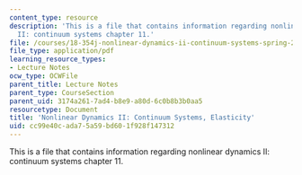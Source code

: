 ```yaml
---
content_type: resource
description: 'This is a file that contains information regarding nonlinear dynamics
  II: continuum systems chapter 11.'
file: /courses/18-354j-nonlinear-dynamics-ii-continuum-systems-spring-2015/cc99e40cada75a59bd601f928f147312_MIT18_354JS15_Ch11.pdf
file_type: application/pdf
learning_resource_types:
- Lecture Notes
ocw_type: OCWFile
parent_title: Lecture Notes
parent_type: CourseSection
parent_uid: 3174a261-7ad4-b8e9-a80d-6c0b8b3b0aa5
resourcetype: Document
title: 'Nonlinear Dynamics II: Continuum Systems, Elasticity'
uid: cc99e40c-ada7-5a59-bd60-1f928f147312
---
```

This is a file that contains information regarding nonlinear dynamics II: continuum systems chapter 11.

